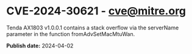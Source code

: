 # CVE-2024-30621 - cve@mitre.org

Tenda AX1803 v1.0.0.1 contains a stack overflow via the serverName parameter in the function fromAdvSetMacMtuWan.

**Publish date:** 2024-04-02
